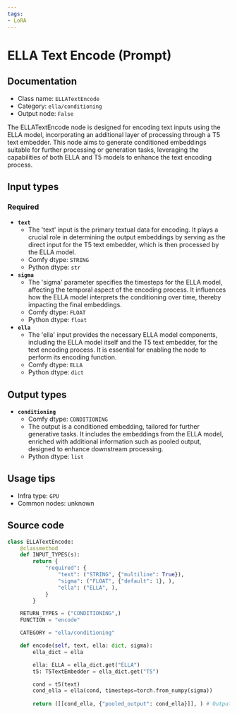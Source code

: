 ```yaml
---
tags:
- LoRA
---
```


# ELLA Text Encode (Prompt)
## Documentation
- Class name: `ELLATextEncode`
- Category: `ella/conditioning`
- Output node: `False`

The ELLATextEncode node is designed for encoding text inputs using the ELLA model, incorporating an additional layer of processing through a T5 text embedder. This node aims to generate conditioned embeddings suitable for further processing or generation tasks, leveraging the capabilities of both ELLA and T5 models to enhance the text encoding process.
## Input types
### Required
- **`text`**
    - The 'text' input is the primary textual data for encoding. It plays a crucial role in determining the output embeddings by serving as the direct input for the T5 text embedder, which is then processed by the ELLA model.
    - Comfy dtype: `STRING`
    - Python dtype: `str`
- **`sigma`**
    - The 'sigma' parameter specifies the timesteps for the ELLA model, affecting the temporal aspect of the encoding process. It influences how the ELLA model interprets the conditioning over time, thereby impacting the final embeddings.
    - Comfy dtype: `FLOAT`
    - Python dtype: `float`
- **`ella`**
    - The 'ella' input provides the necessary ELLA model components, including the ELLA model itself and the T5 text embedder, for the text encoding process. It is essential for enabling the node to perform its encoding function.
    - Comfy dtype: `ELLA`
    - Python dtype: `dict`
## Output types
- **`conditioning`**
    - Comfy dtype: `CONDITIONING`
    - The output is a conditioned embedding, tailored for further generative tasks. It includes the embeddings from the ELLA model, enriched with additional information such as pooled output, designed to enhance downstream processing.
    - Python dtype: `list`
## Usage tips
- Infra type: `GPU`
- Common nodes: unknown


## Source code
```python
class ELLATextEncode:
    @classmethod
    def INPUT_TYPES(s):
        return {
            "required": {
                "text": ("STRING", {"multiline": True}), 
                "sigma": ("FLOAT", {"default": 1}, ),
                "ella": ("ELLA", ),
            }
        }

    RETURN_TYPES = ("CONDITIONING",)
    FUNCTION = "encode"

    CATEGORY = "ella/conditioning"

    def encode(self, text, ella: dict, sigma):
        ella_dict = ella

        ella: ELLA = ella_dict.get("ELLA")
        t5: T5TextEmbedder = ella_dict.get("T5")

        cond = t5(text)
        cond_ella = ella(cond, timesteps=torch.from_numpy(sigma))
        
        return ([[cond_ella, {"pooled_output": cond_ella}]], ) # Output twice as we don't use pooled output

```
